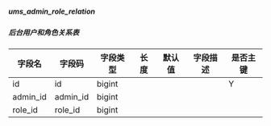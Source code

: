 
##### ums_admin_role_relation
##### 后台用户和角色关系表
|字段名|字段码|字段类型|长度|默认值|字段描述|是否主键|
|----|----|----|----|----|----|----|
|id|id|bigint||||Y|
|admin_id|admin_id|bigint|||||
|role_id|role_id|bigint|||||

